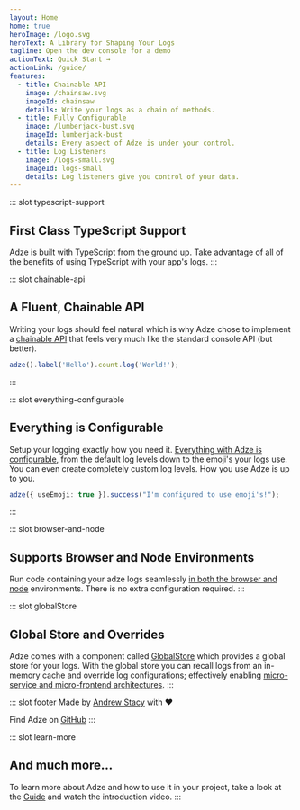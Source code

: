```yaml
---
layout: Home
home: true
heroImage: /logo.svg
heroText: A Library for Shaping Your Logs
tagline: Open the dev console for a demo
actionText: Quick Start →
actionLink: /guide/
features:
  - title: Chainable API
    image: /chainsaw.svg
    imageId: chainsaw
    details: Write your logs as a chain of methods.
  - title: Fully Configurable
    image: /lumberjack-bust.svg
    imageId: lumberjack-bust
    details: Every aspect of Adze is under your control.
  - title: Log Listeners
    image: /logs-small.svg
    imageId: logs-small
    details: Log listeners give you control of your data.
---
```


::: slot typescript-support

## First Class TypeScript Support

Adze is built with TypeScript from the ground up. Take advantage of all of the benefits of
using TypeScript with your app's logs.
:::

::: slot chainable-api

## A Fluent, Chainable API

Writing your logs should feel natural which is why Adze chose to implement a [chainable
API](/guide/adze-concepts.md) that feels very much like the standard console API (but better).

```typescript
adze().label('Hello').count.log('World!');
```

:::

::: slot everything-configurable

## Everything is Configurable

Setup your logging exactly how you need it. [Everything with Adze is configurable](/config), from
the default log levels down to the emoji's your logs use. You can even create completely
custom log levels. How you use Adze is up to you.

```typescript
adze({ useEmoji: true }).success("I'm configured to use emoji's!");
```

:::

::: slot browser-and-node

## Supports Browser and Node Environments

Run code containing your adze logs seamlessly [in both the browser and node](/guide/installation.md) environments.
There is no extra configuration required.
:::

::: slot globalStore

## Global Store and Overrides

Adze comes with a component called [GlobalStore](/guide/globalstore-concepts.md) which provides a global store for your logs. With the global store you can recall logs from an in-memory cache and override log configurations; effectively
enabling [micro-service and micro-frontend architectures](/guide/micro-frontends).
:::

::: slot footer
Made by [Andrew Stacy](https://github.com/AJStacy) with ❤️

Find Adze on [GitHub](https://github.com/AJStacy/adze)
:::

::: slot learn-more

## And much more...

To learn more about Adze and how to use it in your project, take a look at the [Guide](/guide) and
watch the introduction video.
:::
